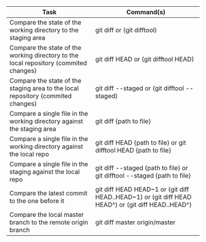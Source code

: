 Task | Command(s) 
--- | ---
Compare the state of the working directory to the staging area | git diff or (git difftool)
Compare the state of the working directory to the local repository (commited changes) | git diff HEAD or (git difftool HEAD)
Compare the state of the staging area to the local repository (commited changes) | git diff --staged or (git difftool --staged)
Compare a single file in the working directory against the staging area | git diff {path to file}
Compare a single file in the working directory against the local repo | git diff HEAD {path to file} or git difftool HEAD {path to file}
Compare a single file in the staging against the local repo | git diff --staged {path to file} or git difftool --staged {path to file}
Compare the latest commit to the one before it | git diff HEAD HEAD~1 or (git diff HEAD..HEAD~1) or (git diff HEAD HEAD^) or (git diff HEAD..HEAD^)
Compare the local master branch to the remote origin branch | git diff master origin/master
